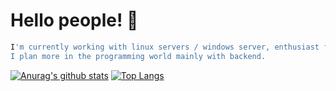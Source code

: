 # Hello people! 👋

``` bash
I'm currently working with linux servers / windows server, enthusiast for network technologies.
I plan more in the programming world mainly with backend.
```

[![Anurag's github stats](https://github-readme-stats.vercel.app/api?username=Higor-US&show_icons=true&theme=radical)](https://github.com/Higor-US)
[![Top Langs](https://github-readme-stats.vercel.app/api/top-langs/?username=Higor-US&layout=compact&theme=radical)](https://github.com/Higor-US)
